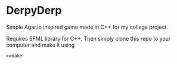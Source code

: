 # DerpyDerp
Simple Agar.io inspired game made in C++ for my college project.

Requires SFML library for C++.
Then simply clone this repo to your computer and make it using

```
>>make
```
